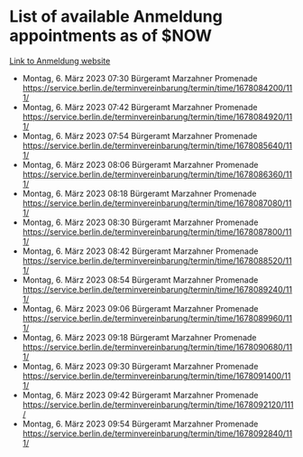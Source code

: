 # List of available Anmeldung appointments as of $NOW
[Link to Anmeldung website](https://service.berlin.de/terminvereinbarung/termin/tag.php?termin=1&anliegen[]=120686&dienstleisterlist=122210,122217,327316,122219,327312,122227,327314,122231,327346,122243,327348,122254,122252,329742,122260,329745,122262,329748,122271,327278,122273,327274,122277,327276,330436,122280,327294,122282,327290,122284,327292,122291,327270,122285,327266,122286,327264,122296,327268,150230,329760,122297,327286,122294,327284,122312,329763,122314,329775,122304,327330,122311,327334,122309,327332,317869,122281,327352,122279,329772,122283,122276,327324,122274,327326,122267,329766,122246,327318,122251,327320,122257,327322,122208,327298,122226,327300&herkunft=http%3A%2F%2Fservice.berlin.de%2Fdienstleistung%2F120686%2F)
- Montag, 6. März 2023 07:30 Bürgeramt Marzahner Promenade https://service.berlin.de/terminvereinbarung/termin/time/1678084200/111/
- Montag, 6. März 2023 07:42 Bürgeramt Marzahner Promenade https://service.berlin.de/terminvereinbarung/termin/time/1678084920/111/
- Montag, 6. März 2023 07:54 Bürgeramt Marzahner Promenade https://service.berlin.de/terminvereinbarung/termin/time/1678085640/111/
- Montag, 6. März 2023 08:06 Bürgeramt Marzahner Promenade https://service.berlin.de/terminvereinbarung/termin/time/1678086360/111/
- Montag, 6. März 2023 08:18 Bürgeramt Marzahner Promenade https://service.berlin.de/terminvereinbarung/termin/time/1678087080/111/
- Montag, 6. März 2023 08:30 Bürgeramt Marzahner Promenade https://service.berlin.de/terminvereinbarung/termin/time/1678087800/111/
- Montag, 6. März 2023 08:42 Bürgeramt Marzahner Promenade https://service.berlin.de/terminvereinbarung/termin/time/1678088520/111/
- Montag, 6. März 2023 08:54 Bürgeramt Marzahner Promenade https://service.berlin.de/terminvereinbarung/termin/time/1678089240/111/
- Montag, 6. März 2023 09:06 Bürgeramt Marzahner Promenade https://service.berlin.de/terminvereinbarung/termin/time/1678089960/111/
- Montag, 6. März 2023 09:18 Bürgeramt Marzahner Promenade https://service.berlin.de/terminvereinbarung/termin/time/1678090680/111/
- Montag, 6. März 2023 09:30 Bürgeramt Marzahner Promenade https://service.berlin.de/terminvereinbarung/termin/time/1678091400/111/
- Montag, 6. März 2023 09:42 Bürgeramt Marzahner Promenade https://service.berlin.de/terminvereinbarung/termin/time/1678092120/111/
- Montag, 6. März 2023 09:54 Bürgeramt Marzahner Promenade https://service.berlin.de/terminvereinbarung/termin/time/1678092840/111/
